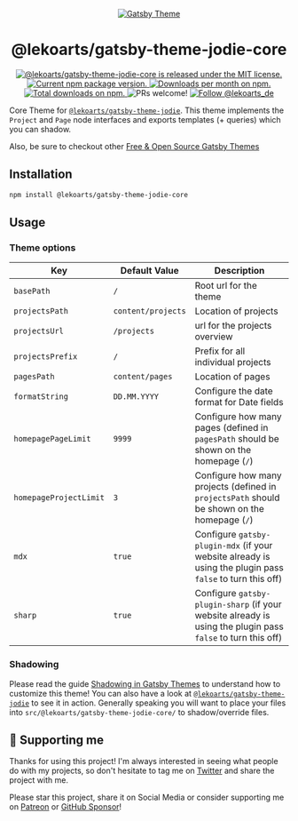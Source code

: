 <p align="center">
  <a href="https://themes.lekoarts.de">
    <img alt="Gatsby Theme" src="https://img.lekoarts.de/gatsby/gatsby-themes-illustration.png" />
  </a>
</p>
<h1 align="center">
  @lekoarts/gatsby-theme-jodie-core
</h1>

<p align="center">
  <a href="https://github.com/LekoArts/gatsby-themes/blob/master/LICENSE">
    <img src="https://img.shields.io/badge/license-MIT-blue.svg" alt="@lekoarts/gatsby-theme-jodie-core is released under the MIT license." />
  </a>
  <a href="https://www.npmjs.org/package/@lekoarts/gatsby-theme-jodie-core">
    <img src="https://img.shields.io/npm/v/@lekoarts/gatsby-theme-jodie-core.svg" alt="Current npm package version." />
  </a>
  <a href="https://npmcharts.com/compare/@lekoarts/gatsby-theme-jodie-core?minimal=true">
    <img src="https://img.shields.io/npm/dm/@lekoarts/gatsby-theme-jodie-core.svg" alt="Downloads per month on npm." />
  </a>
  <a href="https://npmcharts.com/compare/@lekoarts/gatsby-theme-jodie-core?minimal=true">
    <img src="https://img.shields.io/npm/dt/@lekoarts/gatsby-theme-jodie-core.svg" alt="Total downloads on npm." />
  </a>
  <img src="https://img.shields.io/badge/PRs-welcome-brightgreen.svg" alt="PRs welcome!" />
  <a href="https://twitter.com/intent/follow?screen_name=lekoarts_de">
      <img src="https://img.shields.io/twitter/follow/lekoarts_de.svg?label=Follow%20@lekoarts_de" alt="Follow @lekoarts_de" />
    </a>
</p>

Core Theme for [`@lekoarts/gatsby-theme-jodie`](https://github.com/LekoArts/gatsby-themes/tree/master/themes/gatsby-theme-jodie). This theme implements the `Project` and `Page` node interfaces and exports templates (+ queries) which you can shadow.

Also, be sure to checkout other [Free & Open Source Gatsby Themes](https://themes.lekoarts.de)

## Installation

```sh
npm install @lekoarts/gatsby-theme-jodie-core
```

## Usage

### Theme options

| Key                    | Default Value      | Description                                                                                                 |
| ---------------------- | ------------------ | ----------------------------------------------------------------------------------------------------------- |
| `basePath`             | `/`                | Root url for the theme                                                                                      |
| `projectsPath`         | `content/projects` | Location of projects                                                                                        |
| `projectsUrl`          | `/projects`        | url for the projects overview                                                                               |
| `projectsPrefix`       | `/`                | Prefix for all individual projects                                                                          |
| `pagesPath`            | `content/pages`    | Location of pages                                                                                           |
| `formatString`         | `DD.MM.YYYY`       | Configure the date format for Date fields                                                                   |
| `homepagePageLimit`    | `9999`             | Configure how many pages (defined in `pagesPath` should be shown on the homepage (`/`)                      |
| `homepageProjectLimit` | `3`                | Configure how many projects (defined in `projectsPath` should be shown on the homepage (`/`)                |
| `mdx`                  | `true`             | Configure `gatsby-plugin-mdx` (if your website already is using the plugin pass `false` to turn this off)   |
| `sharp`                | `true`             | Configure `gatsby-plugin-sharp` (if your website already is using the plugin pass `false` to turn this off) |

### Shadowing

Please read the guide [Shadowing in Gatsby Themes](https://www.gatsbyjs.com/docs/themes/shadowing/) to understand how to customize this theme! You can also have a look at [`@lekoarts/gatsby-theme-jodie`](https://github.com/LekoArts/gatsby-themes/tree/master/themes/gatsby-theme-jodie) to see it in action. Generally speaking you will want to place your files into `src/@lekoarts/gatsby-theme-jodie-core/` to shadow/override files.

## 🌟 Supporting me

Thanks for using this project! I'm always interested in seeing what people do with my projects, so don't hesitate to tag me on [Twitter](https://twitter.com/lekoarts_de) and share the project with me.

Please star this project, share it on Social Media or consider supporting me on [Patreon](https://www.patreon.com/lekoarts) or [GitHub Sponsor](https://github.com/sponsors/LekoArts)!
